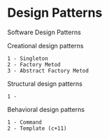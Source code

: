 # Design Patterns
Software Design Patterns


Creational design patterns

    1 - Singleton
    2 - Factory Metod
    3 - Abstract Factory Metod


Structural design patterns
    
    1 - 


Behavioral design patterns
    
    1 - Command
    2 - Template (c+11)
